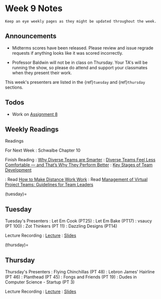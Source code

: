 
# Week 9 Notes

```{note}
Keep an eye weekly pages as they might be updated throughout the week.
```
## Announcements

* Midterms scores have been released. Please review and issue regrade requests if anything looks like it was scored incorrectly.

* Professor Baldwin will not be in class on Thursday. Your TA's will be running the show, so please do attend and support your classmates when they present their work. 

This week's presenters are listed in the {ref}`tuesday` and {ref}`thursday` sections.

## Todos

* Work on [Assignment 8](a8.md) 

## Weekly Readings

Readings

For Next Week
: Schwalbe Chapter 10


Finish Reading
: <a href="https://canvas.eee.uci.edu/courses/49168/files/folder/Readings?preview=20584733">Why Diverse Teams are Smarter</a> 
: <a href="https://canvas.eee.uci.edu/courses/49168/files/folder/Readings?preview=20584732">Diverse Teams Feel Less Comfortable — and That’s Why They Perform Better</a> 
: <a href="https://canvas.eee.uci.edu/courses/49168/files/folder/Readings?preview=20584734">Key Stages of Team Development</a> 

: Read <a href="../resources/Olson and Olson How to make distance work work.pdf">How to Make Distance Work Work</a>
: Read <a href="../resources/Beranek et al. Management of Virtual Project Teams_ Guidelines for Team Leaders.pdf">Management of Virtual Project Teams: Guidelines for Team Leaders</a> 

(tuesday)=
## Tuesday

Tuesday's Presenters
: Let Em Cook (PT25)
: Let Em Bake (PT17)
: vsaucy (PT 100)
: Zot Thinkers (PT 11)
: Dazzling Designs (PT14)


Lecture Recording
: [Lecture](https://uci.yuja.com/V/Video?v=9210279&node=39440526&a=59721157&autoplay=1)
: [Slides](https://docs.google.com/presentation/d/1vkODqMAMOuSOyoj2V-_k4468zwjYx-XYfnt8doEIGXY/edit?usp=sharing)


(thursday)=
## Thursday

Thursday's Presenters
: Flying Chinchillas (PT 48)
: Lebron James' Hairline (PT 46)
: Planthead (PT 45)
: Fongs and Friends (PT 19)
: Dudes in Computer Science - Startup (PT 3)

Lecture Recording
: [Lecture]()
: [Slides]()
